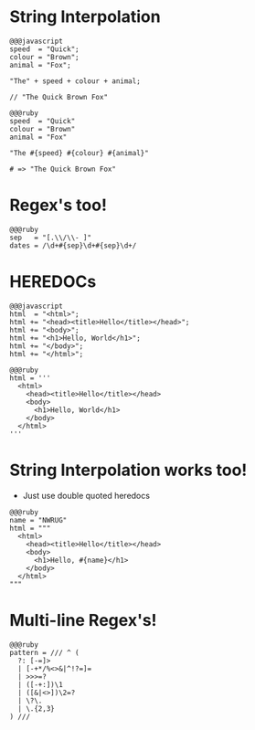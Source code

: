 <!SLIDE>

# String Interpolation

<!SLIDE>

    @@@javascript
    speed  = "Quick";
    colour = "Brown";
    animal = "Fox";

    "The" + speed + colour + animal;

    // "The Quick Brown Fox"

<!SLIDE>

    @@@ruby
    speed  = "Quick"
    colour = "Brown"
    animal = "Fox"

    "The #{speed} #{colour} #{animal}"

    # => "The Quick Brown Fox"

<!SLIDE>

# Regex's too!

<!SLIDE>

    @@@ruby
    sep   = "[.\\/\\- ]"
    dates = /\d+#{sep}\d+#{sep}\d+/

<!SLIDE>

# HEREDOCs

<!SLIDE>

    @@@javascript
    html  = "<html>";
    html += "<head><title>Hello</title></head>";
    html += "<body>";
    html += "<h1>Hello, World</h1>";
    html += "</body>";
    html += "</html>";

<!SLIDE>

    @@@ruby
    html = '''
      <html>
        <head><title>Hello</title></head>
        <body>
          <h1>Hello, World</h1>
        </body>
      </html>
    '''

<!SLIDE bullets incremental>

# String Interpolation works too!

* Just use double quoted heredocs

<!SLIDE>

    @@@ruby
    name = "NWRUG"
    html = """
      <html>
        <head><title>Hello</title></head>
        <body>
          <h1>Hello, #{name}</h1>
        </body>
      </html>
    """

<!SLIDE>

# Multi-line Regex's!

<!SLIDE>

    @@@ruby
    pattern = /// ^ (
      ?: [-=]>
      | [-+*/%<>&|^!?=]=
      | >>>=?
      | ([-+:])\1
      | ([&|<>])\2=?
      | \?\.
      | \.{2,3}
    ) /// 

